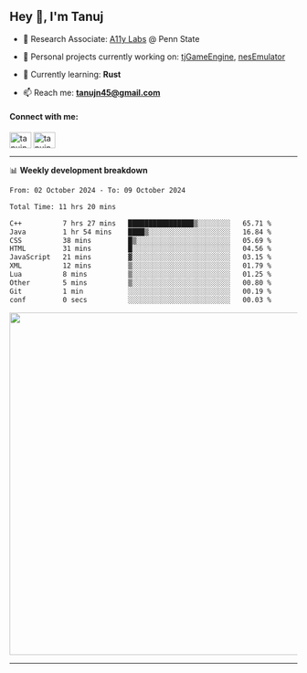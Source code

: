 <h2>Hey 👋, I'm Tanuj</h2>

- 🔬 Research Associate: [A11y Labs](https://a11y.ist.psu.edu/) @ Penn State 

- 🔭 Personal projects currently working on: [tjGameEngine](https://github.com/tanujn45/tjGameEngine), [nesEmulator](https://github.com/tanujn45/nesEmulator)

- 🌱 Currently learning: **Rust**

- 📫 Reach me: **tanujn45@gmail.com**

<h4 align="left">Connect with me:</h4>
<p align="left">
<a href="https://twitter.com/tanujn45" target="blank"><img align="center" src="https://raw.githubusercontent.com/rahuldkjain/github-profile-readme-generator/master/src/images/icons/Social/twitter.svg" alt="tanujn45" height="28" width="38" /></a>
<a href="https://linkedin.com/in/tanujn45" target="blank"><img align="center" src="https://raw.githubusercontent.com/rahuldkjain/github-profile-readme-generator/master/src/images/icons/Social/linked-in-alt.svg" alt="tanujn45" height="28" width="38" /></a>
</p>

-------

📊 **Weekly development breakdown**
<!--START_SECTION:waka-->

```txt
From: 02 October 2024 - To: 09 October 2024

Total Time: 11 hrs 20 mins

C++          7 hrs 27 mins   ████████████████▒░░░░░░░░   65.71 %
Java         1 hr 54 mins    ████▒░░░░░░░░░░░░░░░░░░░░   16.84 %
CSS          38 mins         █▒░░░░░░░░░░░░░░░░░░░░░░░   05.69 %
HTML         31 mins         █░░░░░░░░░░░░░░░░░░░░░░░░   04.56 %
JavaScript   21 mins         ▓░░░░░░░░░░░░░░░░░░░░░░░░   03.15 %
XML          12 mins         ▒░░░░░░░░░░░░░░░░░░░░░░░░   01.79 %
Lua          8 mins          ▒░░░░░░░░░░░░░░░░░░░░░░░░   01.25 %
Other        5 mins          ▒░░░░░░░░░░░░░░░░░░░░░░░░   00.80 %
Git          1 min           ░░░░░░░░░░░░░░░░░░░░░░░░░   00.19 %
conf         0 secs          ░░░░░░░░░░░░░░░░░░░░░░░░░   00.03 %
```

<!--END_SECTION:waka-->

<img src="https://wakatime.com/share/@018e9abd-1aa4-4aa6-9db7-5ca3b999e810/4650b67a-98aa-46b4-b598-3d8a2451f0df.svg" width="600"/>

-------
